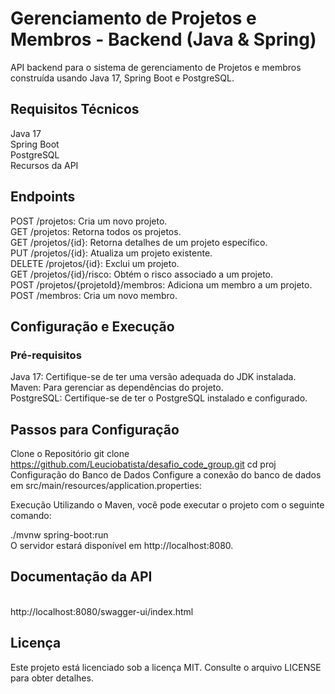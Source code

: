 <h1>Gerenciamento de Projetos e Membros - Backend (Java & Spring)</h1>

API backend para o sistema de gerenciamento de Projetos e membros construída usando Java 17, Spring Boot e PostgreSQL.

<h2>Requisitos Técnicos</h2>

Java 17<br>
Spring Boot<br>
PostgreSQL<br>
Recursos da API<br>

<h2>Endpoints</h2>

POST /projetos: Cria um novo projeto.<br>
GET /projetos: Retorna todos os projetos.<br>
GET /projetos/{id}: Retorna detalhes de um projeto específico.<br>
PUT /projetos/{id}: Atualiza um projeto existente.<br>
DELETE /projetos/{id}: Exclui um projeto.<br>
GET /projetos/{id}/risco: Obtém o risco associado a um projeto.<br>
POST /projetos/{projetoId}/membros: Adiciona um membro a um projeto.<br>
POST /membros: Cria um novo membro.

<h2>Configuração e Execução</h2>

<h3>Pré-requisitos</h3>

Java 17: Certifique-se de ter uma versão adequada do JDK instalada.<br>
Maven: Para gerenciar as dependências do projeto.<br>
PostgreSQL: Certifique-se de ter o PostgreSQL instalado e configurado.<br>

<h2>Passos para Configuração</h2>

Clone o Repositório
git clone https://github.com/Leuciobatista/desafio_code_group.git
cd proj
Configuração do Banco de Dados
Configure a conexão do banco de dados em src/main/resources/application.properties:


Execução
Utilizando o Maven, você pode executar o projeto com o seguinte comando:

./mvnw spring-boot:run<br>
O servidor estará disponível em http://localhost:8080.

<h2>Documentação da API</h2><br>
http://localhost:8080/swagger-ui/index.html


<h2>Licença</h2>
Este projeto está licenciado sob a licença MIT. Consulte o arquivo LICENSE para obter detalhes.
